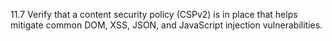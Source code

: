 11.7 Verify that a content security policy (CSPv2) is in place that helps mitigate common DOM, XSS, JSON, and JavaScript injection vulnerabilities.